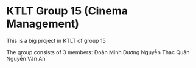 # KTLT Group 15 (Cinema Management)
This is a big project in KTLT of group 15



The group consists of 3 members:
Đoàn Minh Dương
Nguyễn Thạc Quân
Nguyễn Văn An
